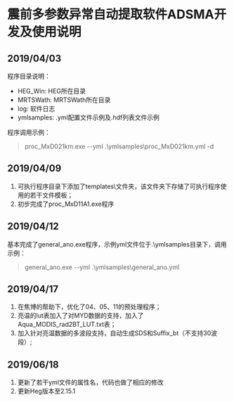# 震前多参数异常自动提取软件ADSMA开发及使用说明

## 2019/04/03

程序目录说明：

* HEG_Win\: HEG所在目录
* MRTSWath\: MRTSWath所在目录
* log\: 软件日志
* ymlsamples\: .yml配置文件示例及.hdf列表文件示例

程序调用示例：
> proc_MxD021km.exe --yml .\ymlsamples\proc_MxD021km.yml -d


## 2019/04/09

1. 可执行程序目录下添加了templates\文件夹，该文件夹下存储了可执行程序使用的若干文件模板；
2. 初步完成了proc_MxD11A1.exe程序

## 2019/04/12

基本完成了general_ano.exe程序，示例yml文件位于.\ymlsamples目录下，调用示例：

> general_ano.exe --yml .\ymlsamples\general_ano.yml

## 2019/04/17

1. 在焦博的帮助下，优化了04、05、11的预处理程序；
2. 亮温的lut表加入了对MYD数据的支持，加入了Aqua_MODIS_rad2BT_LUT.txt表；
3. 加入针对亮温数据的多波段支持，自动生成SDS和Suffix_bt（不支持30波段）;

## 2019/06/18

1. 更新了若干yml文件的属性名，代码也做了相应的修改
2. 更新Heg版本至2.15.1